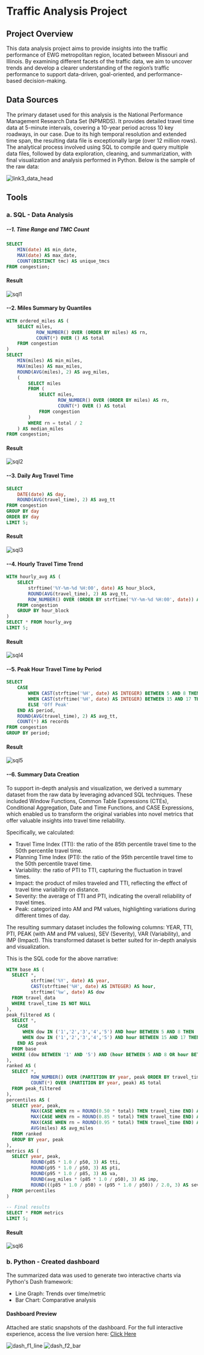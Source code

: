 # Traffic Analysis Project

## Project Overview

This data analysis project aims to provide insights into the traffic performance of EWG metropolitan region, located between Missouri and Illinois. By examining different facets of the traffic data, we aim to uncover trends and develop a clearer understanding of the region’s traffic performance to support data-driven, goal-oriented, and performance-based decision-making.

## Data Sources

The primary dataset used for this analysis is the National Performance Management Research Data Set (NPMRDS). It provides detailed travel time data at 5-minute intervals, covering a 10-year period across 10 key roadways, in our case. Due to its high temporal resolution and extended time span, the resulting data file is exceptionally large (over 12 million rows). The analytical process involved using SQL to compile and query multiple data files, followed by data exploration, cleaning, and summarization, with final visualization and analysis performed in Python. Below is the sample of the raw data:

![link3_data_head](https://github.com/user-attachments/assets/1c8bcfc0-ee93-45cf-8836-b937906bf884)

## Tools
### a. SQL - Data Analysis
  
##### --1. Time Range and TMC Count 
```sql
SELECT 
    MIN(date) AS min_date,
    MAX(date) AS max_date,
    COUNT(DISTINCT tmc) AS unique_tmcs
FROM congestion;
```
#### Result
![sql1](https://github.com/user-attachments/assets/e32e1471-86f2-4020-9dc3-b45e22b44284)

#### --2. Miles Summary by Quantiles
```sql
WITH ordered_miles AS (
    SELECT miles,
           ROW_NUMBER() OVER (ORDER BY miles) AS rn,
           COUNT(*) OVER () AS total
    FROM congestion
)
SELECT 
    MIN(miles) AS min_miles,
    MAX(miles) AS max_miles,
    ROUND(AVG(miles), 2) AS avg_miles,
    (
        SELECT miles 
        FROM (
            SELECT miles,
                   ROW_NUMBER() OVER (ORDER BY miles) AS rn,
                   COUNT(*) OVER () AS total
            FROM congestion
        )
        WHERE rn = total / 2
    ) AS median_miles
FROM congestion;
```
#### Result
![sql2](https://github.com/user-attachments/assets/5d83bb14-f81d-4d6f-995c-9974839a9381)

#### --3. Daily Avg Travel Time
```sql
SELECT 
    DATE(date) AS day,
    ROUND(AVG(travel_time), 2) AS avg_tt
FROM congestion
GROUP BY day
ORDER BY day
LIMIT 5;
```
#### Result
![sql3](https://github.com/user-attachments/assets/a6e1a305-6c98-4f01-a3a1-54b66dd6e206)

#### --4. Hourly Travel Time Trend
```sql
WITH hourly_avg AS (
    SELECT 
        strftime('%Y-%m-%d %H:00', date) AS hour_block,
        ROUND(AVG(travel_time), 2) AS avg_tt,
        ROW_NUMBER() OVER (ORDER BY strftime('%Y-%m-%d %H:00', date)) AS rn
    FROM congestion
    GROUP BY hour_block
)
SELECT * FROM hourly_avg
LIMIT 5;
```
#### Result
![sql4](https://github.com/user-attachments/assets/d65039cc-93e2-4541-8061-0443f1c9e382)

#### --5. Peak Hour Travel Time by Period
```sql
SELECT 
    CASE 
        WHEN CAST(strftime('%H', date) AS INTEGER) BETWEEN 5 AND 8 THEN 'AM Peak'
        WHEN CAST(strftime('%H', date) AS INTEGER) BETWEEN 15 AND 17 THEN 'PM Peak'
        ELSE 'Off Peak'
    END AS period,
    ROUND(AVG(travel_time), 2) AS avg_tt,
    COUNT(*) AS records
FROM congestion
GROUP BY period;
```
#### Result
![sql5](https://github.com/user-attachments/assets/0d915fbb-3072-42f9-8ca4-c6b84b4b3601)

#### --6. Summary Data Creation
To support in-depth analysis and visualization, we derived a summary dataset from the raw data by leveraging advanced SQL techniques. These included Window Functions, Common Table Expressions (CTEs), Conditional Aggregation, Date and Time Functions, and CASE Expressions, which enabled us to transform the original variables into novel metrics that offer valuable insights into travel time reliability.

Specifically, we calculated:
-	Travel Time Index (TTI): the ratio of the 85th percentile travel time to the 50th percentile travel time.
-	Planning Time Index (PTI): the ratio of the 95th percentile travel time to the 50th percentile travel time.
-	Variability: the ratio of PTI to TTI, capturing the fluctuation in travel times.
-	Impact: the product of miles traveled and TTI, reflecting the effect of travel time variability on distance.
-	Severity: the average of TTI and PTI, indicating the overall reliability of travel times.
-	Peak: categorized into AM and PM values, highlighting variations during different times of day.

The resulting summary dataset includes the following columns: YEAR, TTI, PTI, PEAK (with AM and PM values), SEV (Severity), VAR (Variability), and IMP (Impact). This transformed dataset is better suited for in-depth analysis and visualization.

This is the SQL code for the above narrative:
```sql
WITH base AS (
  SELECT *,
         strftime('%Y', date) AS year,
         CAST(strftime('%H', date) AS INTEGER) AS hour,
         strftime('%w', date) AS dow
  FROM travel_data
  WHERE travel_time IS NOT NULL
),
peak_filtered AS (
  SELECT *,
    CASE
      WHEN dow IN ('1','2','3','4','5') AND hour BETWEEN 5 AND 8 THEN 'AM'
      WHEN dow IN ('1','2','3','4','5') AND hour BETWEEN 15 AND 17 THEN 'PM'
    END AS peak
  FROM base
  WHERE (dow BETWEEN '1' AND '5') AND (hour BETWEEN 5 AND 8 OR hour BETWEEN 15 AND 17)
),
ranked AS (
  SELECT *,
         ROW_NUMBER() OVER (PARTITION BY year, peak ORDER BY travel_time) AS rn,
         COUNT(*) OVER (PARTITION BY year, peak) AS total
  FROM peak_filtered
),
percentiles AS (
  SELECT year, peak,
         MAX(CASE WHEN rn = ROUND(0.50 * total) THEN travel_time END) AS p50,
         MAX(CASE WHEN rn = ROUND(0.85 * total) THEN travel_time END) AS p85,
         MAX(CASE WHEN rn = ROUND(0.95 * total) THEN travel_time END) AS p95,
         AVG(miles) AS avg_miles
  FROM ranked
  GROUP BY year, peak
),
metrics AS (
  SELECT year, peak,
         ROUND(p85 * 1.0 / p50, 3) AS tti,
         ROUND(p95 * 1.0 / p50, 3) AS pti,
         ROUND(p95 * 1.0 / p85, 3) AS va,
         ROUND(avg_miles * (p85 * 1.0 / p50), 3) AS imp,
         ROUND(((p85 * 1.0 / p50) + (p95 * 1.0 / p50)) / 2.0, 3) AS sev
  FROM percentiles
)

-- Final results
SELECT * FROM metrics
LIMIT 5;
```
#### Result
![sql6](https://github.com/user-attachments/assets/f32184d3-dace-43aa-90f7-03dae0a8cdb4)

### b. Python - Created dashboard 
The summarized data was used to generate two interactive charts via Python's Dash framework:
- Line Graph: Trends over time/metric
- Bar Chart: Comparative analysis

#### Dashboard Preview
Attached are static snapshots of the dashboard. For the full interactive experience, access the live version here: [Click Here](https://0197941d-db63-d977-4e09-be7034d87d99.share.connect.posit.cloud/)

![dash_f1_line](https://github.com/user-attachments/assets/15fe4bbe-4bec-42df-bffa-fec7065bb0b5)
![dash_f2_bar](https://github.com/user-attachments/assets/1d130928-efa3-444c-af2a-8bdc2bedfafc)


```sql

```
